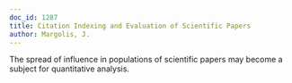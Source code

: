 ```yaml
---
doc_id: 1287
title: Citation Indexing and Evaluation of Scientific Papers
author: Margolis, J.
---
```


The spread of influence in populations of scientific
papers may become a subject for quantitative analysis.